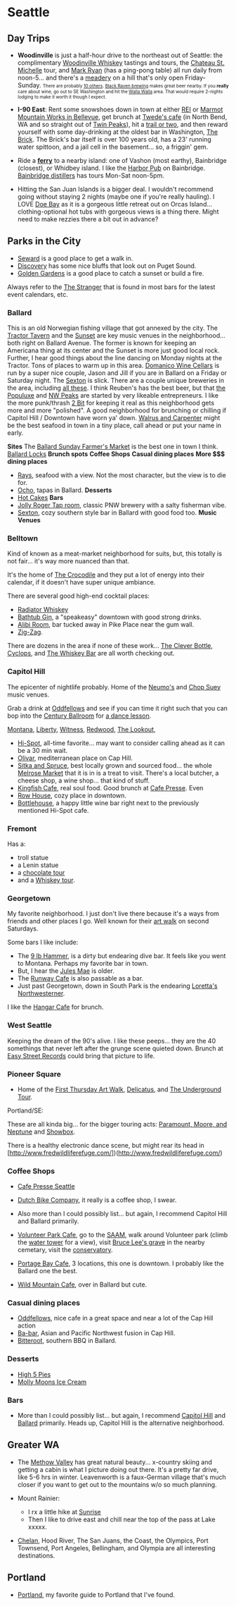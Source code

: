 # Seattle

## Day Trips

- **Woodinville** is just a half-hour drive to the northeast out of Seattle: the complimentary [Woodinville Whiskey](http://www.woodinvillewhiskeyco.com/contact-us/) tastings and tours, the [Chateau St. Michelle](http://www.ste-michelle.com/) tour, and [Mark Ryan](http://www.markryanwinery.com/) (has a ping-pong table) all run daily from noon-5... and there's a [meadery](http://www.skyriverbrewing.com/) on a hill that's only open Friday-Sunday. <small style="font-size: 10px;">There are probably [10 others](http://woodinvillewinecountry.com/maps/). [Black Raven brewing](http://www.blackravenbrewing.com/) makes great beer nearby.  If you __really__ care about wine, go out to SE Washington and hit the [Walla Walla](http://www.wallawallawine.com/#wineries) area. That would require 2-nights lodging to make it worth it though I expect.</small>

- **I-90 East**: 
Rent some snowshoes down in town at either [REI](http://www.rei.com/stores/seattle.html) or [Marmot Mountain Works in Bellevue](https://www.marmotmountain.com/), get brunch at [Twede's cafe](http://www.twedescafe.com/) (in North Bend, WA and so straight out of [Twin Peaks](http://www.youtube.com/watch?feature=player_embedded&v=5PcoMrwEa5o)), hit a [trail or two](http://www.wta.org/), and then reward yourself with some day-drinking at the oldest bar in Washington, [The Brick](http://www.bricksaloon.com/). The Brick's bar itself is over 100 years old, has a 23' running water spittoon, and a jail cell in the basement... so, a friggin' gem.

- Ride a [**ferry**](http://www.wsdot.wa.gov/ferries/) to a nearby island: one of Vashon (most earthy), Bainbridge (closest), or Whidbey island. I like the [Harbor Pub](http://harbourpub.com/) on Bainbridge. [Bainbridge distillers](http://www.bainbridgedistillers.com/) has tours Mon-Sat noon-5pm.

- Hitting the San Juan Islands is a bigger deal. I wouldn't recommend going without staying 2 nights (maybe one if you're really hauling). I LOVE [Doe Bay](http://doebay.com/) as it is a gorgeous little retreat out on Orcas Island... clothing-optional hot tubs with gorgeous views is a thing there. Might need to make rezzies there a bit out in advance?


## Parks in the City
- [Seward](http://www.seattle.gov/parks/environment/seward.htm) is a good place to get a walk in.
- [Discovery](http://www.seattle.gov/parks/environment/discovery.htm) has some nice bluffs that look out on Puget Sound.
- [Golden Gardens](http://www.seattle.gov/parks/park_detail.asp?ID=243) is a good place to catch a sunset or build a fire.

Always refer to the [The Stranger](http://www.thestranger.com/) that is found in most bars for the latest event calendars, etc.

### Ballard
This is an old Norwegian fishing village that got annexed by the city. The [Tractor Tavern](http://www.tractortavern.com/) and the [Sunset](http://www.sunsettavern.com/) are key music venues in the neighborhood... both right on Ballard Avenue. The former is known for keeping an Americana thing at its center and the Sunset is more just good local rock. Further, I hear good things about the line dancing on Monday nights at the Tractor. Tons of places to warm up in this area. [Domanico Wine Cellars](http://www.domanicocellars.com/) is run by a super nice couple, Jason and Jill if you are in Ballard on a Friday or Saturday night. The [Sexton](http://www.yelp.com/biz/the-sexton-seattle) is slick. There are a couple unique breweries in the area, including [all these](http://www.myballard.com/breweries/). I think Reuben's has the best beer, but that [the Populuxe](http://www.populuxebrewing.com/) and [NW Peaks](http://www.nwpeaksbrewery.com/) are started by very likeable entrepreneurs. I like the more punk/thrash [2 Bit](http://www.the2bitsaloon.com/) for keeping it real as this neighborhood gets more and more "polished". A good neighborhood for brunching or chilling if Capitol Hill / Downtown have worn ya' down. [Walrus and Carpenter](http://www.yelp.com/biz/the-walrus-and-the-carpenter-seattle###query:Walrus%20And%20The%20Carpenter) might be the best seafood in town in a tiny place, call ahead or put your name in early. 

__Sites__
	The [Ballard Sunday Farmer's Market](http://www.yelp.com/biz/ballard-sunday-farmers-market-seattle) is the best one in town I think. 
	[Ballard Locks](http://www.yelp.com/biz/hiram-m-chittenden-locks-seattle)
__Brunch spots__
__Coffee Shops__
__Casual dining places__
__More $$$ dining places__
- [Rays](http://www.yelp.com/biz/rays-caf%C3%A9-seattle-2###query:Rays%20Boathouse%20Cafe%20%26%20Catering), seafood with a view. Not the most character, but the view is to die for.
- [Ocho](http://www.yelp.com/biz/ocho-seattle###query:ocho), tapas in Ballard.
__Desserts__
- [Hot Cakes](http://www.yelp.com/biz/hot-cakes-molten-chocolate-cakery-seattle)
__Bars__
- [Jolly Roger Tap room](http://www.yelp.com/biz/jolly-roger-taproom-seattle), classic PNW brewery with a salty fisherman vibe.
- [Sexton](http://www.yelp.com/biz/the-sexton-seattle###query:sexton), cozy southern style bar in Ballard with good food too.
__Music Venues__


### Belltown
Kind of known as a meat-market neighborhood for suits, but, this totally is not fair... it's way more nuanced than that. 

It's the home of [The Crocodile](http://www.thecrocodile.com/calendar/) and they put a lot of energy into their calendar, if it doesn't have super unique ambiance. 

There are several good high-end cocktail places:
- [Radiator Whiskey](http://www.radiatorwhiskey.com/) 
- [Bathtub Gin](http://www.yelp.com/biz/bathtub-gin-and-co-seattle), a "speakeasy" downtown with good strong drinks.
- [Alibi Room](http://www.yelp.com/biz/alibi-room-seattle), bar tucked away in Pike Place near the gum wall.
- [Zig-Zag](http://zigzagseattle.com/). 

There are dozens in the area if none of these work... [The Clever Bottle](http://www.cleverbottle.com/), [Cyclops](http://www.cyclopsseattle.com/), and [The Whiskey Bar](http://www.thewhiskybar.com/) are all worth checking out.

### Capitol Hill
The epicenter of nightlife probably. Home of the [Neumo's](http://neumos.com/) and [Chop Suey](http://chopsuey.com/calendar/) music venues. 


Grab a drink at [Oddfellows](http://oddfellowscafe.com/) and see if you can time it right such that you can bop into the [Century Ballroom](http://www.centuryballroom.com/home/) for [a dance lesson](http://www.centuryballroom.com/home/classes/class-schedule). 

[Montana](), 
[Liberty](), 
[Witness](), 
[Redwood](), 
[The Lookout](), 

- [Hi-Spot](http://www.yelp.com/biz/the-hi-spot-cafe-seattle###query:hi%20spot), all-time favorite... may want to consider calling ahead as it can be a 30 min wait.
- [Olivar](http://www.yelp.com/biz/olivar-seattle-2), mediterranean place on Cap Hill.
- [Sitka and Spruce](http://www.yelp.com/biz/sitka-and-spruce-seattle###query:sitka%20and%20spruce), best locally grown and sourced food... the whole [Melrose Market](http://melrosemarketseattle.com/) that it is in is a treat to visit. There's a local butcher, a cheese shop, a wine shop... that kind of stuff.
- [Kingfish Cafe](http://www.yelp.com/biz/the-kingfish-cafe-seattle), real soul food.
Good brunch at [Cafe Presse](http://cafepresseseattle.com/home/). Even 
- [Row House](http://www.yelp.com/biz/row-house-cafe-seattle), cozy place in downtown.
- [Bottlehouse](http://www.yelp.com/biz/bottlehouse-seattle###query:bottle%20house), a happy little wine bar right next to the previously mentioned Hi-Spot cafe.

### Fremont
Has a: 
- troll statue
- a Lenin statue
- a [chocolate tour](https://www.theochocolate.com/factory-and-tours)
- and a [Whiskey tour](http://fremontmischief.com/tours-2/).

### Georgetown
My favorite neighborhood. I just don't live there because it's a ways from friends and other places I go. Well known for their [art walk](http://georgetownartattack.tumblr.com/) on second Saturdays.

Some bars I like include:
- The [9 lb Hammer](http://www.yelp.com/biz/9-lb-hammer-seattle), is a dirty but endearing dive bar. It feels like you went to Montana. Perhaps my favorite bar in town. 
- But, I hear the [Jules Mae](http://www.julesmaes.com/) is older. 
- The [Runway Cafe](http://www.yelp.com/biz/runway-cafe-seattle) is also passable as a bar.
- Just past Georgetown, down in South Park is the endearing [Loretta's Northwesterner](http://www.lorettasnorthwesterner.com/).

I like the [Hangar Cafe](http://www.thehangarcafe.com/) for brunch. 

### West Seattle
Keeping the dream of the 90's alive. I like these peeps... they are the 40 somethings that never left after the grunge scene quieted down. Brunch at [Easy Street Records](http://www.yelp.com/biz/easy-street-records-and-caf%C3%A9-seattle-2) could bring that picture to life.

### Pioneer Square
- Home of the [First Thursday Art Walk](http://www.firstthursdayseattle.com/), [Delicatus](http://www.delicatusseattle.com/), and [The Underground Tour](https://www.undergroundtour.com/).

Portland/SE:











These are all kinda big... for the bigger touring acts: [Paramount, Moore, and Neptune](http://www.stgpresents.org/) and [Showbox](http://www.showboxpresents.com/).

There is a healthy electronic dance scene, but might rear its head in [http://www.fredwildliferefuge.com/])(http://www.fredwildliferefuge.com/)



### Coffee Shops
- [Cafe Presse Seattle](http://www.yelp.com/biz/caf%C3%A9-presse-seattle-2###query:cafe%20presse)
- [Dutch Bike Company](http://www.yelp.com/biz/dutch-bike-co-seattle-2###query:dutch%20bike%20company), it really is a coffee shop, I swear.
- Also more than I could possibly list... but again, I recommend Capitol Hill and Ballard primarily.

- [Volunteer Park Cafe](http://www.yelp.com/biz/volunteer-park-cafe-and-marketplace-seattle###query:volunteer%20park%20cafe), go to the [SAAM](http://www.seattleartmuseum.org/visit/visitSAAM.asp), walk around Volunteer park (climb the [water tower](http://www.yelp.com/biz/volunteer-park-water-tower-seattle) for a view), visit [Bruce Lee's grave](http://www.tripadvisor.com/Attraction_Review-g60878-d615595-Reviews-Bruce_Lee_Grave_Site-Seattle_Washington.html) in the nearby cemetary, visit the [conservatory](http://www.yelp.com/biz/volunteer-park-conservatory-seattle).
- [Portage Bay Cafe](http://www.yelp.com/biz/portage-bay-caf%C3%A9-seattle-8), 3 locations, this one is downtown. I probably like the Ballard one the best.
- [Wild Mountain Cafe](http://www.yelp.com/biz/wild-mountain-cafe-seattle###query:wild%20mountain), over in Ballard but cute.

### Casual dining places
- [Oddfellows](http://www.yelp.com/biz/oddfellows-cafe-and-bar-seattle###query:Oddfellows%20Cafe%20%26%20Bar), nice cafe in a great space and near a lot of the Cap Hill action
- [Ba-bar](http://www.yelp.com/biz/ba-bar-seattle###query:babar%20seattle), Asian and Pacific Northwest fusion in Cap Hill.
- [Bitteroot](http://www.yelp.com/biz/bitterroot-bbq-seattle###query:Bitterroot%20BBQ), southern BBQ in Ballard.

### Desserts
- [High 5 Pies](http://www.yelp.com/biz/high-5-pie-seattle-3)
- [Molly Moons Ice Cream](http://www.yelp.com/biz/molly-moons-ice-cream-seattle-2###query:mollie%20moons)

### Bars
- More than I could possibly list... but again, I recommend [Capitol Hill](http://www.yelp.com/search?find_desc=capitol+hill+bars&find_loc=Seattle%2C+WA) and [Ballard](http://www.yelp.com/search?cflt=bars&find_loc=Ballard%2C+Seattle%2C+WA) primarily. Heads up, Capitol Hill is the alternative neighborhood.


## Greater WA

- The [Methow Valley](http://www.mvsta.com/) has great natural beauty... x-country skiing and getting a cabin is what I picture doing out there. It's a pretty far drive, like 5-6 hrs in winter. Leavenworth is a faux-German village that's much closer if you want to get out to the mountains w/o so much planning.

- Mount Rainier: 
    - I rx a little hike at [Sunrise](http://www.nps.gov/mora/planyourvisit/sunrise.htm)
    - Then I like to drive east and chill near the top of the pass at Lake xxxxx.

- [Chelan](http://www.lakechelanwinevalley.com/), Hood River, The San Juans, the Coast, the Olympics, Port Townsend, Port Angeles, Bellingham, and Olympia are all interesting destinations.

## Portland
- [Portland](http://waxy.org/2011/09/geeks_guide_to_portland_2011/), my favorite guide to Portland that I've found.
